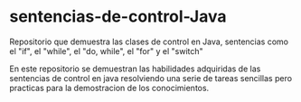 # sentencias-de-control-Java
Repositorio que demuestra las clases de control en Java, sentencias como el "if", el "while", el "do, while", el "for" y el "switch"

En este repositorio se demuestran las habilidades adquiridas de las sentencias de control en java resolviendo una serie de tareas sencillas pero practicas para la demostracion de los conocimientos. 
